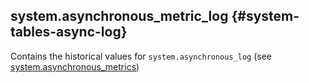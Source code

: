 ## system.asynchronous\_metric\_log {#system-tables-async-log}

Contains the historical values for `system.asynchronous_log` (see [system.asynchronous\_metrics](../../operations/system-tables/asynchronous_metrics.md#system_tables-asynchronous_metrics))
